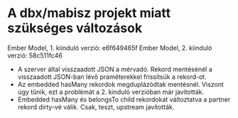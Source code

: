 # A dbx/mabisz projekt miatt szükséges változások

Ember Model, 1. kiinduló verzió: e6f649465f
Ember Model, 2. kiinduló verzió: 58c511fc46

* A szerver által visszaadott JSON a mérvadó. Rekord mentésénél a visszaadott JSON-ban lévő praméterekkel frissítsük a rekord-ot.
* Az embedded hasMany rekordok megduplázódtak mentésnél. Viszont úgy tűnik, ezt a problémát a 2. kinduló verzióban már javították.
* Embedded hasMany és belongsTo child rekordokat változtatva a partner rekord dirty-vé válik. Csak, teszt, upstream javították.
